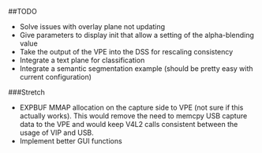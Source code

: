 ##TODO
* Solve issues with overlay plane not updating
* Give parameters to display init that allow a setting of the alpha-blending value
* Take the output of the VPE into the DSS for rescaling consistency
* Integrate a text plane for classification
* Integrate a semantic segmentation example (should be pretty easy with current configuration)

###Stretch
* EXPBUF MMAP allocation on the capture side to VPE (not sure if this actually works). This would remove the need to memcpy USB capture data to the VPE and would keep V4L2 calls consistent between the usage of VIP and USB.
* Implement better GUI functions

